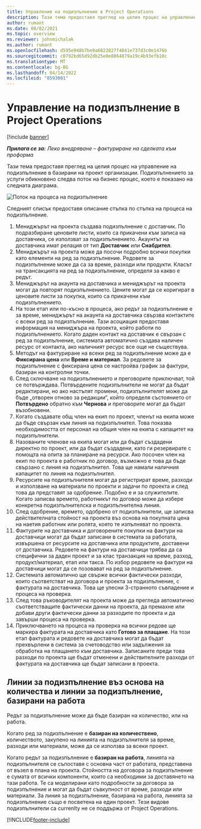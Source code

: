 ```yaml
---
title: Управление на подизпълнение в Project Operations
description: Тази тема предоставя преглед на целия процес на управление на подизпълнение обикновено в базирани на проект организации.
author: rumant
ms.date: 08/02/2021
ms.topic: overview
ms.reviewer: johnmichalak
ms.author: rumant
ms.openlocfilehash: d595e948b7be9a6822827f4841e737d3c0e1476b
ms.sourcegitcommit: c0792bd65d92db25e0e8864879a19c4b93efb10c
ms.translationtype: MT
ms.contentlocale: bg-BG
ms.lasthandoff: 04/14/2022
ms.locfileid: "8593001"
---
```

# <a name="subcontract-management-in-project-operations"></a>Управление на подизпълнение в Project Operations

[!include [banner](../../includes/dataverse-preview.md)]

_**Прилага се за:** Леко внедряване – фактуриране на сделката към проформа_

Тази тема предоставя преглед на целия процес на управление на подизпълнение в базирани на проект организации. Подизпълнението за услуги обикновено следва поток на бизнес процес, което е показано на следната диаграма.

![Поток на процеса на подизпълнение](../media/SubcontractingProcessFlow.png)

Следният списък предоставя описание стъпка по стъпка на процеса на подизпълнение.

1. Мениджърът на проекта създава подизпълнение с доставчик. По подразбиране ценовите листи, които са прикачени към записа на доставчика, се използват за подизпълнението. Акаунтът на доставчика имат релация от тип **Доставчик** или **Снабдител**.
2. Мениджърът на проекта може да посочи подробно всички покупки като елементи на ред за подизпълнение. Редовете за подизпълнение може да са за време, разходи или продукти. Класът на трансакцията на ред за подизпълнение, определя за какво е редът.
3. Мениджърът на акаунта на доставчика и мениджърът на проекта могат да повторят подизпълнението. Цените могат да се коригират в ценовите листи за покупка, които са прикачени към подизпълнението.
4. На този етап или по-късно в процеса, ако редът за подизпълнение е за време, мениджърът на акаунта на доставчика свързва контактите с всеки ред за подизпълнение. Тази асоциация предоставя информация на мениджъра на проекта, който работи по подизпълнението. Когато даден контакт на доставчик е свързан с ред за подизпълнение, системата автоматично създава наличен ресурс от контакта, ако наличният ресурс все още не съществува.
5. Методът на фактуриране на всеки ред за подизпълнение може да е **Фиксирана цена** или **Време и материал**. За редовете за подизпълнение с фиксирана цена се настройва график за фактури, базиран на контролни точки.
6.  След сключване на подизпълнението и преговорите приключват, той се потвърждава. Потвърдените подизпълнители не могат да бъдат редактирани, но ако настъпят промени, подизпълнителят може да бъде „отворен отново за редакции“, който определя състоянието от **Потвърдено** обратно към **Чернова** и преговорите могат да бъдат възобновени. 
7.  Когато създавате общ член на екип по проект, членът на екипа може да бъде свързан към линия на подизпълнител. Това показва необходимостта от персонал на общия член на екипа с капацитет на подизпълнители.
8.  Назованите членове на екипа могат или да бъдат създадени директно по проект, или да бъдат създадени, като ги резервирате с помощта на опита за планиране на ресурси. Ако посочен член на екип по проекта е работник по договор, възможно е това да бъде свързано с линия на подизпълнител. Това ще намали наличния капацитет по линия на подизпълнител.
9.  Ресурсите на подизпълнителя могат да регистрират време, разходи и използване на материали по проекти и задачи по проекта и след това да представят за одобрение. Подобно е и за служителите. Когато записва времето, работникът по договор може да избере конкретна подизпълнителска и подизпълнителна линия.
10. След одобрение, времето, одобрено от подизпълнители, ще записва действителната стойност на проекта въз основа на покупната цена на наетия работник или ролята, която те изпълняват по проекта.
11. Фактурите на доставчика и договорените покупки на фактури на доставчици могат да бъдат записани в системата за работата, извършена от ресурсите на доставчика или продуктите, доставени от доставчика. Редовете на фактури на доставчици трябва да са специфични за даден проект и за клас транзакция на време, разход, продукт/материал, етап или такса. По избор редовете на фактури на доставчици могат да се позовават на ред за подизпълнение.
12. Системата автоматично ще свърже всички фактически разходи, които съответстват на договора и проекта за подизпълнение, с фактурата на доставчика. Това ще улесни 3-странното съвпадение и процеса на проверка.
13. След това ръководителят на проекта може да прегледа автоматично съответстващите фактически данни на проекта, да премахне или добави други фактически данни за разходите по проекта и да завърши процеса на проверка.
14. Приключването на процеса на проверка на всички редове ще маркира фактурата на доставчика като **Готово за плащане**. На този етап фактурата и редовете на доставчика могат да бъдат прехвърлени в система за счетоводство или задължения за обработка на плащането към доставчика. Записаните преди това разходи по проекта ще бъдат отменени и действителните разходи от фактурата на доставчика ще бъдат записани в проекта.

## <a name="quantity-based-subcontract-lines-and-work-based-subcontract-lines"></a>Линии за подизпълнение въз основа на количества и линии за подизпълнение, базирани на работа

Редът за подизпълнение може да бъде базиран на количество, или на работа. 

Когато ред за подизпълнение е **базиран на количествено**, количеството, закупено на линията на подизпълнителя за време, разходи или материали, може да се използва за всеки проект.

Когато редът за подизпълнение е **базиран на работа**, линията на подизпълнителя се съпоставя с основна част от работата, представена от възел в плана на проекта. Стойността на договора за подизпълнение е сумата от всички компоненти, които са необходими за доставянето на тази работа. Те са моделирани като подробности за договора за подизпълнение и могат да бъдат съвкупност от време, разходи или материали. За линия за подизпълнение, базирана на работа, линията за подизпълнение също е посветена на един проект. Тези видове подизпълнители са currenlty не се поддържа от Project Operations.

[!INCLUDE[footer-include](../../includes/footer-banner.md)]

